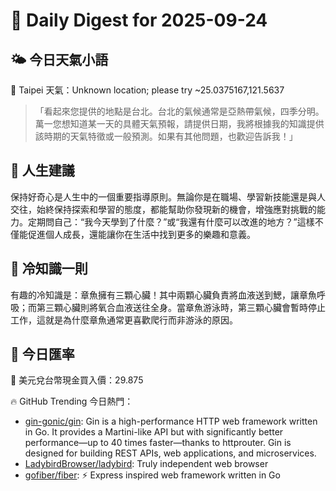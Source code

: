 # 🌅 Daily Digest for 2025-09-24

## 🌤️ 今日天氣小語
📍 Taipei 天氣：Unknown location; please try ~25.0375167,121.5637
> 「看起來您提供的地點是台北。台北的氣候通常是亞熱帶氣候，四季分明。萬一您想知道某一天的具體天氣預報，請提供日期，我將根據我的知識提供該時期的天氣特徵或一般預測。如果有其他問題，也歡迎告訴我！」

## 💬 人生建議
保持好奇心是人生中的一個重要指導原則。無論你是在職場、學習新技能還是與人交往，始終保持探索和學習的態度，都能幫助你發現新的機會，增強應對挑戰的能力。定期問自己：“我今天學到了什麼？”或“我還有什麼可以改進的地方？”這樣不僅能促進個人成長，還能讓你在生活中找到更多的樂趣和意義。

## 🧠 冷知識一則
有趣的冷知識是：章魚擁有三顆心臟！其中兩顆心臟負責將血液送到鰓，讓章魚呼吸；而第三顆心臟則將氧合血液送往全身。當章魚游泳時，第三顆心臟會暫時停止工作，這就是為什麼章魚通常更喜歡爬行而非游泳的原因。
## 💱 今日匯率
💱 美元兌台幣現金買入價：29.875

🔥 GitHub Trending 今日熱門：
- [gin-gonic/gin](https://github.com/gin-gonic/gin): Gin is a high-performance HTTP web framework written in Go. It provides a Martini-like API but with significantly better performance—up to 40 times faster—thanks to httprouter. Gin is designed for building REST APIs, web applications, and microservices.
- [LadybirdBrowser/ladybird](https://github.com/LadybirdBrowser/ladybird): Truly independent web browser
- [gofiber/fiber](https://github.com/gofiber/fiber): ⚡️ Express inspired web framework written in Go

